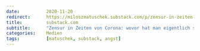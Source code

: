 ```yaml
---
date:          2020-11-20
redirect:      https://miloszmatuschek.substack.com/p/zensur-in-zeiten-von-corona-wovor
title:         substack.com
subtitle:      "Zensur in Zeiten von Corona: wovor hat man eigentlich solche Angst?"
categories:    Medien
tags:          [matuschek, substack, angst]
---
```

